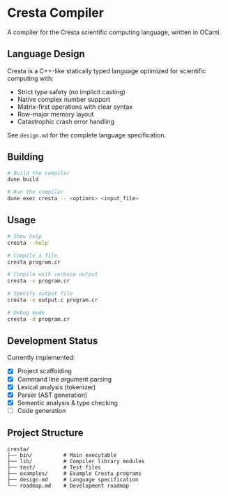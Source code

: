# Cresta Compiler

A compiler for the Cresta scientific computing language, written in OCaml.

## Language Design

Cresta is a C++-like statically typed language optimized for scientific computing with:
- Strict type safety (no implicit casting)
- Native complex number support
- Matrix-first operations with clear syntax
- Row-major memory layout
- Catastrophic crash error handling

See `design.md` for the complete language specification.

## Building

```bash
# Build the compiler
dune build

# Run the compiler
dune exec cresta -- <options> <input_file>
```

## Usage

```bash
# Show help
cresta --help

# Compile a file
cresta program.cr

# Compile with verbose output
cresta -v program.cr

# Specify output file
cresta -o output.c program.cr

# Debug mode
cresta -d program.cr
```

## Development Status

Currently implemented:
- [x] Project scaffolding
- [x] Command line argument parsing
- [x] Lexical analysis (tokenizer)
- [x] Parser (AST generation)
- [x] Semantic analysis & type checking
- [ ] Code generation

## Project Structure

```
cresta/
├── bin/          # Main executable
├── lib/          # Compiler library modules
├── test/         # Test files
├── examples/     # Example Cresta programs
├── design.md     # Language specification
└── roadmap.md    # Development roadmap
```
